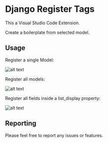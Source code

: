# Django Register Tags

This a Visual Studio Code Extension. 

Create a boilerplate from selected model.

## Usage

Register a single Model:

![alt text](https://github.com/m0tz/django-register-tags/blob/master/concept.gif?raw=true)

Register all models:

![alt text](https://github.com/m0tz/django-register-tags/blob/master/addallmodelsconcept.gif?raw=true)

Register all fields inside a list_display property:

![alt text](https://github.com/m0tz/django-register-tags/blob/master/create_display_list_from_model.gif?raw=true)


## Reporting

Please feel free to report any issues or features.